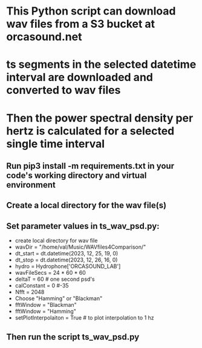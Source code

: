 #  This Python script can download wav files from a S3 bucket at orcasound.net
#  ts segments in the selected datetime interval are downloaded and converted to wav files
#  Then the power spectral density  per hertz is calculated for a selected single time interval

##  Run pip3 install -m requirements.txt     in your code's working directory and virtual environment

## Create a local directory for the wav file(s)

##  Set parameter values in ts_wav_psd.py:

* create local directory for wav file
* wavDir = "/home/val/Music/WAVfiles4Comparison/"
* dt_start = dt.datetime(2023, 12, 25, 19, 0)
* dt_stop =  dt.datetime(2023, 12, 26, 16, 0)
* hydro =  Hydrophone['ORCASOUND_LAB']
* wavFileSecs = 24 * 60 * 60
* deltaT = 60  # one second psd's
* calConstant = 0 #-35
* Nfft = 2048
* Choose "Hamming" or "Blackman"
* fftWindow = "Blackman"
* fftWindow = "Hamming"
* setPlotInterpolaiton = True    # to plot interpolation to 1 hz

## Then run the script ts_wav_psd.py
